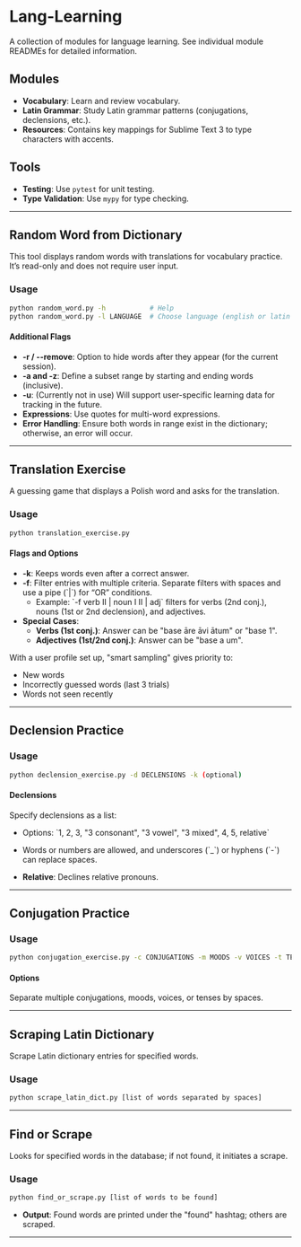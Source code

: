 
# Lang-Learning

A collection of modules for language learning. See individual module READMEs for detailed information.

## Modules

- **Vocabulary**: Learn and review vocabulary.
- **Latin Grammar**: Study Latin grammar patterns (conjugations, declensions, etc.).
- **Resources**: Contains key mappings for Sublime Text 3 to type characters with accents.

## Tools

- **Testing**: Use `pytest` for unit testing.
- **Type Validation**: Use `mypy` for type checking.

---

## Random Word from Dictionary

This tool displays random words with translations for vocabulary practice. It’s read-only and does not require user input.

### Usage
```bash
python random_word.py -h           # Help
python random_word.py -l LANGUAGE  # Choose language (english or latin - required)
```

#### Additional Flags
- **-r / --remove**: Option to hide words after they appear (for the current session).
- **-a and -z**: Define a subset range by starting and ending words (inclusive).
- **-u**: (Currently not in use) Will support user-specific learning data for tracking in the future.
- **Expressions**: Use quotes for multi-word expressions.
- **Error Handling**: Ensure both words in range exist in the dictionary; otherwise, an error will occur.

---

## Translation Exercise

A guessing game that displays a Polish word and asks for the translation.

### Usage
```bash
python translation_exercise.py
```

#### Flags and Options
- **-k**: Keeps words even after a correct answer.
- **-f**: Filter entries with multiple criteria. Separate filters with spaces and use a pipe (\`|\`) for “OR” conditions.
  - Example: \`-f verb II | noun I II | adj\` filters for verbs (2nd conj.), nouns (1st or 2nd declension), and adjectives.
- **Special Cases**:
  - **Verbs (1st conj.)**: Answer can be "base āre āvi ātum" or "base 1".
  - **Adjectives (1st/2nd conj.)**: Answer can be "base a um".

With a user profile set up, "smart sampling" gives priority to:
  - New words
  - Incorrectly guessed words (last 3 trials)
  - Words not seen recently

---

## Declension Practice

### Usage
```bash
python declension_exercise.py -d DECLENSIONS -k (optional)
```

#### Declensions
Specify declensions as a list:
- Options: \`1, 2, 3, "3 consonant", "3 vowel", "3 mixed", 4, 5, relative\`
- Words or numbers are allowed, and underscores (\`_\`) or hyphens (\`-\`) can replace spaces.

- **Relative**: Declines relative pronouns.

---

## Conjugation Practice

### Usage
```bash
python conjugation_exercise.py -c CONJUGATIONS -m MOODS -v VOICES -t TENSES -k
```

#### Options
Separate multiple conjugations, moods, voices, or tenses by spaces.

---

## Scraping Latin Dictionary

Scrape Latin dictionary entries for specified words.

### Usage
```bash
python scrape_latin_dict.py [list of words separated by spaces]
```

---

## Find or Scrape

Looks for specified words in the database; if not found, it initiates a scrape.

### Usage
```bash
python find_or_scrape.py [list of words to be found]
```

- **Output**: Found words are printed under the "found" hashtag; others are scraped.

---
